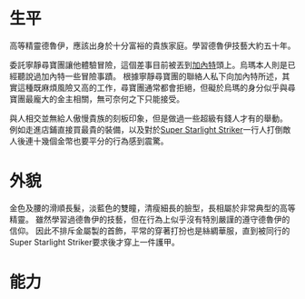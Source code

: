 <!-- TITLE: 烏瑪 -->
<!-- SUBTITLE: 『嗨，很高興和你們一起冒險，呵呵呵。』（CV：三木真一郎） -->

# 生平
高等精靈德魯伊，應該出身於十分富裕的貴族家庭。學習德魯伊技藝大約五十年。

委託寧靜尋寶團讓他體驗冒險，這個差事目前被丟到[加內特](/角色/加內特)頭上。烏瑪本人則是已經聽說過加內特一些冒險事蹟。
根據寧靜尋寶團的聯絡人私下向加內特所述，其實這種既麻煩風險又高的工作，尋寶團通常都會拒絕，但礙於烏瑪的身分似乎與尋寶團最龐大的金主相關，無可奈何之下只能接受。

與人相交並無給人傲慢貴族的刻板印象，但是做過一些超級有錢人才有的舉動。
例如走進店鋪直接買最貴的裝備，以及對於[Super Starlight Striker](/角色/列表#Super-Starlight-Striker)一行人打倒敵人後連十幾個金幣也要平分的行為感到震驚。

# 外貌
金色及腰的滑順長髮，淡藍色的雙瞳，清瘦細長的臉型，長相屬於非常典型的高等精靈。
雖然學習過德魯伊的技藝，但在行為上似乎沒有特別嚴謹的遵守德魯伊的信仰。
因此不排斥金屬製的首飾，平常的穿著打扮也是絲綢華服，直到被同行的Super Starlight Striker要求後才穿上一件護甲。

# 能力
